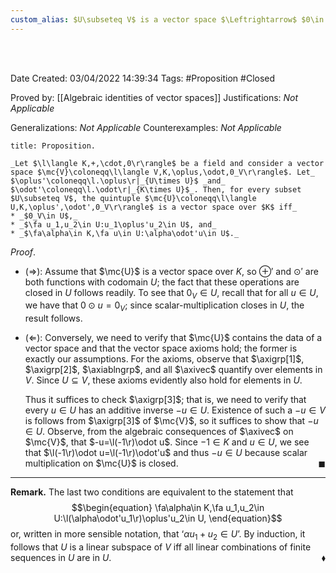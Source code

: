```yaml
---
custom_alias: $U\subseteq V$ is a vector space $\Leftrightarrow$ $0\in U$ and restricted operations close in $U$
---
```


<br />
<br />

Date Created: 03/04/2022 14:39:34
Tags: #Proposition #Closed

Proved by: [[Algebraic identities of vector spaces]]
Justifications: _Not Applicable_

Generalizations: _Not Applicable_
Counterexamples: _Not Applicable_

``` ad-Proposition
title: Proposition.

_Let $\l\langle K,+,\cdot,0\r\rangle$ be a field and consider a vector space $\mc{V}\coloneqq\l\langle V,K,\oplus,\odot,0_V\r\rangle$. Let_ $\oplus'\coloneqq\l.\oplus\r|_{U\times U}$ _and_ $\odot'\coloneqq\l.\odot\r|_{K\times U}$_. Then, for every subset $U\subseteq V$, the quintuple $\mc{U}\coloneqq\l\langle U,K,\oplus',\odot',0_V\r\rangle$ is a vector space over $K$ iff_
* _$0_V\in U$,_
* _$\fa u_1,u_2\in U:u_1\oplus'u_2\in U$, and_
* _$\fa\alpha\in K,\fa u\in U:\alpha\odot'u\in U$._

```

_Proof_.
* ($\Rightarrow$): Assume that $\mc{U}$ is a vector space over $K$, so $\oplus'$ and $\odot'$ are both functions with codomain $U$; the fact that these operations are closed in $U$ follows readily. To see that $0_V\in U$, recall that for all $u\in U$, we have that $0\odot u=0_V$; since scalar-multiplication closes in $U$, the result follows.

* ($\Leftarrow$): Conversely, we need to verify that $\mc{U}$ contains the data of a vector space and that the vector space axioms hold; the former is exactly our assumptions. For the axioms, observe that $\axigrp[1]$, $\axigrp[2]$, $\axiablngrp$, and all $\axivec$ quantify over elements in $V$. Since $U\subseteq V$, these axioms evidently also hold for elements in $U$.

    Thus it suffices to check $\axigrp[3]$; that is, we need to verify that every $u\in U$ has an additive inverse $-u\in U$. Existence of such a $-u\in V$ is follows from $\axigrp[3]$ of $\mc{V}$, so it suffices to show that $-u\in U$. Observe, from the algebraic consequences of $\axivec$ on $\mc{V}$, that $-u=\l(-1\r)\odot u$. Since $-1\in K$ and $u\in U$, we see that $\l(-1\r)\odot u=\l(-1\r)\odot'u$ and thus $-u\in U$ because scalar multiplication on $\mc{U}$ is closed.<span style="float:right;">$\blacksquare$</span>

---

**Remark.** The last two conditions are equivalent to the statement that
$$\begin{equation}
    \fa\alpha\in K,\fa u_1,u_2\in U:\l(\alpha\odot'u_1\r)\oplus'u_2\in U,
\end{equation}$$
or, written in more sensible notation, that $\textrm{`}\alpha u_1+u_2\in U\textrm{'}$. By induction, it follows that $U$ is a linear subspace of $V$ iff all linear combinations of finite sequences in $U$ are in $U$.<span style="float:right;">$\blacklozenge$</span>
